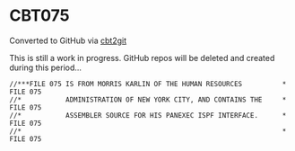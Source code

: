 # CBT075
Converted to GitHub via [cbt2git](https://github.com/wizardofzos/cbt2git)

This is still a work in progress. GitHub repos will be deleted and created during this period...

```
//***FILE 075 IS FROM MORRIS KARLIN OF THE HUMAN RESOURCES          *   FILE 075
//*           ADMINISTRATION OF NEW YORK CITY, AND CONTAINS THE     *   FILE 075
//*           ASSEMBLER SOURCE FOR HIS PANEXEC ISPF INTERFACE.      *   FILE 075
//*                                                                 *   FILE 075
```
